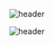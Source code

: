 ![header](https://capsule-render.vercel.app/api?type=venom&color=FA7000&height=300&section=header&text=Stroke%20Hello%20SEJIN%20World!&fontSize=90&fontColor=FA7000)


![header](https://capsule-render.vercel.app/api?type=wave&color=auto&height=300&section=header&text=capsule%20render&fontSize=90)

